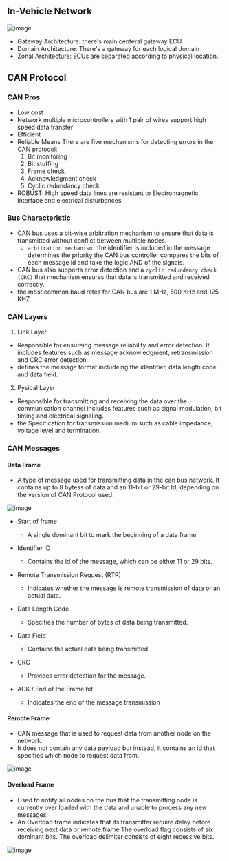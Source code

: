 
## In-Vehicle Network 

![image](https://github.com/MohamedBadr552002/Embedded-Systems/assets/108628976/2cc7dcfd-96ae-4868-9d5d-a567119f8ad8)

* Gateway Architecture: there's main centeral gateway ECU
* Domain Architecture: There's a gateway for each logical domain
* Zonal Architecture: ECUs are separated according to physical location. 

## CAN Protocol
### CAN Pros
* Low cost
* Network multiple microcontrollers with 1 pair of wires support high speed data transfer 
* Efficient
* Reliable Means There are five mechanisms for detecting errors in the CAN protocol:
  1) Bit monitoring
  2) Bit stuffing
  3) Frame check
  4) Acknowledgment check
  5) Cyclic redundancy check
* ROBUST: High speed data lines are resistant to Electromagnetic interface and electrical disturbances

### Bus Characteristic
* CAN bus uses a bit-wise arbitration mechanism to ensure that data is transmitted without conflict between multiple nodes.
  *  `arbitration mechanism:` the identifier is included in the message determines the priority the CAN bus controller compares the bits of each message id and take the logic AND of the signals. 
* CAN bus also supports error detection and a `cyclic redundancy check (CRC)` that mechanism ensures that data is transmitted and received correctly.
* the most common baud rates for CAN bus are 1 MHz, 500 KHz and 125 KHZ.

### CAN Layers
1) Link Layer
   
  *  Responsible for ensureing message reliability and error detection. It includes features such as message acknowledgment, retransmission and CRC error detection.
  *  defines the message format includeing the identifier, data length code and data field.

2) Pysical Layer

  * Responsible for transmitting and receiving the data over the communication channel includes features such as signal modulation, bit timing and electrical signaling.
  * the Specification for transmission medium such as cable impedance, voltage level and termination.

### CAN Messages

#### Data Frame

* A type of message used for transmitting data in the can bus network. It contains up to 8 bytess of data and an 11-bit or 29-bit Id, depending on the version of CAN Protocol used.

![image](https://github.com/MohamedBadr552002/Embedded-Systems/assets/108628976/49a2c40c-9292-42a9-a61e-133ec21a5bae)


* Start of frame
  * A single dominant bit to mark the beginning of a data frame

*  Identifier ID
   * Contains the id of the message, which can be either 11 or 29 bits.

* Remote Transmission Request (RTR)
  * Indicates whether the message is remote transmission of data or an actual data.
 
* Data Length Code
  * Specifies the number of bytes of data being transmitted.
 
* Data Field
   * Contains the actual data being transmitted
  
* CRC
  * Provides error detection for the message.

* ACK / End of the Frame bit
  * Indicates the end of the message transmission 


#### Remote Frame

* CAN message that is used to request data from another node on the network.
* It does not contain any data payload but instead, it contains an id that specifies which node to request data from.

![image](https://github.com/MohamedBadr552002/Embedded-Systems/assets/108628976/2e9747fe-04da-490b-b9dd-fb57fb62d267)

#### Overload Frame

* Used to notify all nodes on the bus that the transmitting node is currently over loaded with the data and unable to process any new messages.
*  An Overload frame indicates that its transmitter require delay before receiving next data or remote frame The overload flag consists of six dominant bits. The overload delimiter consists of eight recessive bits. 

![image](https://github.com/MohamedBadr552002/Embedded-Systems/assets/108628976/0da74759-4938-4899-bbe8-6c2884f5cf9e)



